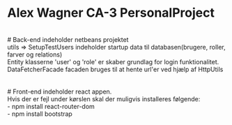 # Alex Wagner CA-3 PersonalProject 
<br>
# Back-end indeholder netbeans projektet<br>
utils => SetupTestUsers indeholder startup data til databasen(brugere, roller, farver og relations)<br>
Entity klasserne 'user' og 'role' er skaber grundlag for login funktionalitet.<br>
DataFetcherFacade facaden bruges til at hente url'er ved hjælp af HttpUtils<br>
<br>
<br>
# Front-end indeholder react appen.<br>
Hvis der er fejl under kørslen skal der muligvis installeres følgende:<br>
 - npm install react-router-dom<br>
 - npm install bootstrap<br>
